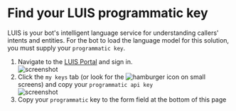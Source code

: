 # Find your LUIS programmatic key
LUIS is your bot's intelligent language service for understanding callers' intents and entities. For the bot to load the language model for this solution, you must supply your `programmatic key`.

1. Navigate to the [LUIS Portal][3] and sign in.  
![screenshot][IMG1]
1. Click the `my keys` tab (or look for the ![hamburger][IMG3] icon on small screens) and copy your `programmatic api key`  
![screenshot][IMG2]
1. Copy your `programmatic` key to the form field at the bottom of this page

[IMG1]: {PatternAssetBaseUrl}/luis-key-01.png
[IMG2]: {PatternAssetBaseUrl}/luis-key-02.png
[IMG3]: {PatternAssetBaseUrl}/hamburger.png
[3]: https://www.luis.ai/home/keys
